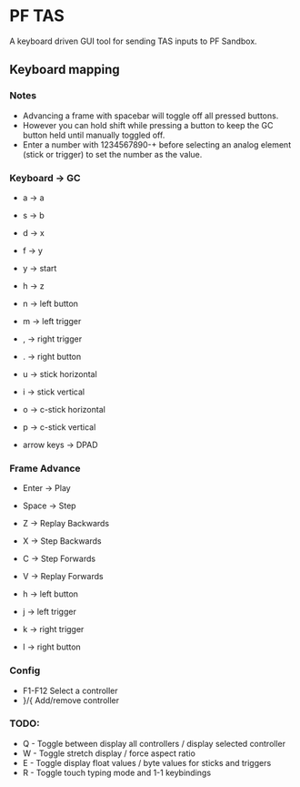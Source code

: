 # PF TAS

A keyboard driven GUI tool for sending TAS inputs to PF Sandbox.

## Keyboard mapping

### Notes

*   Advancing a frame with spacebar will toggle off all pressed buttons.
*   However you can hold shift while pressing a button to keep the GC button held until manually toggled off.
*   Enter a number with 1234567890-+ before selecting an analog element (stick or trigger) to set the number as the value.

### Keyboard -> GC

*   a -> a
*   s -> b
*   d -> x
*   f -> y

*   y -> start
*   h -> z

*   n -> left button
*   m -> left trigger
*   , -> right trigger
*   . -> right button

*   u -> stick horizontal
*   i -> stick vertical
*   o -> c-stick horizontal
*   p -> c-stick vertical

*   arrow keys -> DPAD

### Frame Advance

*   Enter -> Play
*   Space -> Step
*   Z     -> Replay Backwards
*   X     -> Step Backwards
*   C     -> Step Forwards
*   V     -> Replay Forwards

*   h  -> left button
*   j  -> left trigger
*   k  -> right trigger
*   l  -> right button

### Config

*   F1-F12 Select a controller
*   }/{    Add/remove controller

### TODO:

*   Q - Toggle between display all controllers / display selected controller
*   W - Toggle stretch display / force aspect ratio
*   E - Toggle display float values / byte values for sticks and triggers
*   R - Toggle touch typing mode and 1-1 keybindings
